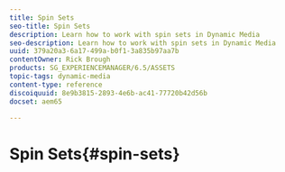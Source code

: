 ```yaml
---
title: Spin Sets
seo-title: Spin Sets
description: Learn how to work with spin sets in Dynamic Media
seo-description: Learn how to work with spin sets in Dynamic Media
uuid: 379a20a3-6a17-499a-b0f1-3a835b97aa7b
contentOwner: Rick Brough
products: SG_EXPERIENCEMANAGER/6.5/ASSETS
topic-tags: dynamic-media
content-type: reference
discoiquuid: 8e9b3815-2893-4e6b-ac41-77720b42d56b
docset: aem65

---
```


# Spin Sets{#spin-sets}

<!--
A Spin Set simulates the real-world act of turning an object to examine it. Spin Sets make it possible to view items from any angle, gaining the key visual details from any angle.

A Spin Set simulates a 360-degree viewing experience. Dynamic Media offers single-axis Spin Sets in which viewers can rotate an item. Moreover, users can “free-form” zoom and pan any of the views with a few simple mouse-clicks. In this way, users can examine an item more closely from a particular viewpoint.

Spin Sets are designated by a banner with the word **[!UICONTROL SPINSET]**. In addition, if the Spin Set is published, then the publish date, indicated by the **[!UICONTROL World]** icon is on the banner along with the last modification date, indicated by the **[!UICONTROL Pencil]** icon displays.

![chlimage_1-](assets/chlimage_1-380.png)

>[!NOTE]
>
>For information on the Assets user interface, see [Managing assets with the Touch UI](/help/assets/manage-assets-touch-ui.md).

## Quick Start: Spin Sets {#quick-start-spin-sets}

To get you up and running quickly with Spin Sets, follow these steps:

1. [Upload your images for multiple views.](#uploading-assets-for-spin-sets)

   At minimum, you need 8-12 shots of an item for a one-dimensional Spin Set and 16-24 for a two-dimensional Spin Set. The shots must be taken at regular intervals to give the impression that the item is rotating and being flipped. For example, if a one-dimensional Spin Set includes 12 shots, rotate the item 30 degrees (360/12) for each shot.

1. [Create Spin Sets.](#creating-spin-sets)

   To create a Spin Set, select **[!UICONTROL Create > Spin Set]** and then name the set, choose the assets, and choose the order the images appear.

   See [Working with Selectors](/help/assets/dynamic-media/working-with-selectors.md).

   >[!NOTE]
   >
   >You can also create spin sets automatically through [batch set presets](/help/assets/dynamic-media/config-dms7.md#creating-batch-set-presets-to-auto-generate-image-sets-and-spin-sets). **Important:** Batch sets are created by the IPS (Image Production System) as part of asset ingestion and are available only in Dynamic Media - Scene7 mode.

1. Set up [Spin Set Viewer presets](/help/assets/dynamic-media/managing-viewer-presets.md), as needed.

   Administrators can create or modify Spin Set Viewer Presets. To see your spin set with a viewer preset, select the spin set, and in the left-rail drop-down menu, select **Viewers**.

   See **[!UICONTROL Tools > Assets > Viewer Presets]** to create or edit viewer presets.

   See [Adding and editing viewer presets.](/help/assets/dynamic-media/managing-viewer-presets.md)

- [Spin Sets{#spin-sets}](#spin-setsspin-sets)

   You can view and access sets created by way of batch set presets in three different ways. (Sets created using batch set presets, do *not* appear in the user interface.)

1. [Preview Spin Sets.](/help/assets/dynamic-media/previewing-assets.md)

   Select the Spin Set and you can preview it. Rotate the Spin Set. You can choose different viewers from the **[!UICONTROL Viewers]** menu, available from the left rail drop-down menu.

1. [Publish Spin Sets.](/help/assets/dynamic-media/publishing-dynamicmedia-assets.md)

   Publishing a Spin Set activates the URL and Embed string. In addition, you must [publish the viewer preset](/help/assets/dynamic-media/managing-viewer-presets.md).

1. [Link URLs to your Web Application](/help/assets/dynamic-media/linking-urls-to-yourwebapplication.md) or [Embed the Video or Image Viewer](/help/assets/dynamic-media/embed-code.md).

   AEM Assets creates URL calls for Spin Sets and activates them after you publish the spin sets. You can copy these URLs when you preview assets. Alternatively you can embed them on your web site.

   Select the Spin Set, then in the left rail drop-down menu, select **[!UICONTROL Viewers]**.

   See [Linking a Spin Set to a web page](/help/assets/dynamic-media/linking-urls-to-yourwebapplication.md) and [Embedding the Video or Image Viewer](/help/assets/dynamic-media/embed-code.md).

If you need to, you can [edit Spin Sets](#editing-spin-sets). In addition, you can view and modify [Spin Set properties](/help/assets/manage-assets-touch-ui.md#editing-properties).

## Uploading Assets for Spin Sets {#uploading-assets-for-spin-sets}

At minimum, you need 8-12 shots of an item for a one-dimensional Spin Set and 16-24 for a two-dimensional Spin Set. The shots must be taken at regular intervals to give the impression that the item is rotating and being flipped. For example, if a one-dimensional Spin Set includes 12 shots, rotate the item 30 degrees (360/12) for each shot.

You can upload images for the Spin Sets as you would [upload any other asset in AEM Assets](/help/assets/manage-assets-touch-ui.md).

### Guidelines for capturing images for your Spin Set {#guidelines-for-shooting-spin-set-images}

The following are some best practices around spin set images. In general, the more images you have in a Spin Set, the better the image spinning effect is. However, including many images in the set also increases the amount of time it takes for the images to load. AEM recommends these guidelines for shooting images for use in Spin Sets:

* At minimum, use 8-12 images in a one-dimensional spin set and 16-24 images in a two-dimensional Spin Set. A minimum of 8 images is necessary to be able to turn 360 degrees. One-dimensional Spin Sets are more common as creating two-dimensional Spin Sets is labor intensive.
* Use a lossless format; TIFF and PNG are recommended.
* Mask all images so the item appears on a pure white or other high-contrast background. Optionally, add shadows.
* Make sure that product details are well lighted and in focus.
* Take spin images for fashion clothing with a mannequin or model. Often the mannequin is either completely masked (using a glass mannequin) or a stylized mannequin/dressform is shown in the image. You can create an on-model spin set by defining the number of angles. Mark each angle with tape on the floor to guide the model to step and look in the direction of each shot.

## Creating Spin Sets {#creating-spin-sets}

This section describes how to create Spin Sets in AEM.

>[!NOTE]
>
>You can also create spin sets automatically through [batch set presets](/help/assets/dynamic-media/config-dms7.md#creating%20batch%20set%20presets%20to%20auto-generate%20image%20sets%20and%20spin%20sets). **Important:** Batch sets are created by the IPS (Image Production System) as part of asset ingestion and are available only in Dynamic Media - Scene7 mode.
>
>See "Creating batch set presets to auto-generate Image Sets and Spin Sets" in [Configuring Dynamic Media - Scene7 mode](/help/assets/dynamic-media/config-dms7.md#creating%20batch%20set%20presets%20to%20auto-generate%20image%20sets%20and%20spin%20sets).
>

>[!NOTE]
>
>The order in which images appear in a spin set matter. Be sure to order them so that the spin is a smooth 360 degree view.

**To create Spin Sets**

1. In Assets, navigate to where you want to create a spin set, click **[!UICONTROL Create]**, and select **[!UICONTROL Spin Set]**. You can also create the set from inside a folder that contains your assets. The Spin Set Editor displays.

   ![6_5_spinset-createpulldownmenu](assets/6_5_spinset-createpulldownmenu.png)

1. In the Spin Set Editor, in the **[!UICONTROL Title]** field, enter a name for the Spin Set. The name appears in the banner across the Spin Set. Optionally, enter a description.

   ![6_5_spinset-spinseteditortitle](assets/6_5_spinset-spinseteditortitle.png)

   >[!NOTE]
   >
   >When creating the spin set, you can change the spin set thumbnail or allow AEM to select the thumbnail automatically based on the assets in the spin set. To select a thumbnail, click **[!UICONTROL Change thumbnail]** and select any image (you can navigate to other folders to find images as well). If you have selected a thumbnail and then decide that you want AEM to generate one from the spin set, select **[!UICONTROL Switch to Automatic thumbnail]**.

1. Do either one of the following:

    * Near the upper-left corner of the Spin Set Editor page, tap **[!UICONTROL Add Asset]**.

    * Near the middle of the Spin Set Editor page, tap **[!UICONTROL Tap to open Asset Selector]**.

   Tap to select assets that you want to include in your Spin Set. Selected assets have a checkmark icon over them. When you are finished, near the upper-right corner of the page, tap **[!UICONTROL Select]**.

   With the Asset Selector, you can search for assets by typing in a keyword and tapping **[!UICONTROL Return**. You can also apply filters to refine your search results. You can filter by path, collection, file type, and tag. Select the filter and then tap the **[!UICONTROL Filter]** icon on the toolbar. Change the view by tapping the View icon and selecting **[!UICONTROL Column View]**, **[!UICONTROL Card View]**, or **[!UICONTROL List View]**.

   See [Working with Selectors](/help/assets/dynamic-media/working-with-selectors.md).

   ![chlimage_1-383](assets/chlimage_1-383.png)

1. When you add assets to your set, they are automatically added in alphanumeric order. You can manually re-order or sort assets after you add them.

   If necessary, drag an asset's Reorder icon to the right of the asset's file name to re-order images up or down the set list.

   ![Reordering Frame 11 in the spin set by dragging it to a new location.](assets/6_5_spinset-reorderassets.png)

   Reordering Frame 11 in the spin set by dragging it to a new location.

1. (Optional) Do any of the following:

    * To delete an image, select the image and tap **[!UICONTROL Delete Asset]**.

    * To apply a preset, near the upper-right corner of the page, tap **[!UICONTROL Preset]**, then select a preset to apply to all the assets at once.

1. Click **[!UICONTROL Save]**. Your newly created Spin Set appears in the folder you created it in.

## Viewing Spin Sets {#viewing-spin-sets}

You can create spin sets either in the user interface or automatically using [batch set presets](/help/assets/dynamic-media/config-dms7.md#creating%20batch%20set%20presets%20to%20auto-generate%20image%20sets%20and%20spin%20sets). However, sets created using batch set presets, do *not* appear in the user interface. You can access sets created via batch set presets in three different ways. (These methods are available even if you created the spin sets in the user interface).

>[!NOTE]
>
>You can also view sets by way of the user interface as described in [Editing Spin Sets](#editing-spin-sets).

**To view Spin Sets**

1. When opening the properties of an individual asset. Properties indicate what sets the selected asset is a member of (under **[!UICONTROL Member of Sets]**). Click the name of the set to see the entire set.

   ![chlimage_1-156](assets/chlimage_1-384.png)

1. From a member image of any set. Select the **[!UICONTROL Sets]** menu to display the sets that the asset is a member of.

   ![chlimage_1-157](assets/chlimage_1-385.png)

1. From search, you can Select **[!UICONTROL Filters]**, then expand **[!UICONTROL Dynamic Media]** and select **[!UICONTROL Sets]**.

   The search returns matching sets that were manually created in the UI or automatically created through batch set presets. For automated sets, the search query is conducted using `Starts with` search criteria which is different from AEM search which is based on using `Contains` search criteria. Setting the filter to **[!UICONTROL Sets]** is the only way to search automated sets.

   ![chlimage_1-158](assets/chlimage_1-386.png)

## Editing Spin Sets {#editing-spin-sets}

You can perform a variety of editing tasks on Spin Sets such as the following:

* Add images to the Spin Set.
* Re-order images in the Spin Set.
* Delete assets in the Spin Set.
* Apply viewer presets.
* Delete the Spin Set.

**To edit a Spin Set**

1. Do any one of the following:

    * Hover over a Spin Set asset, then tap **[!UICONTROL Edit]** (pencil icon).
    * Hover over a Spin Set asset, tap **[!UICONTROL Select]** (checkmark icon), then tap **[!UICONTROL Edit]** on the toolbar.

    * Tap on a Spin Set asset, then tap **[!UICONTROL Edit]** (pencil icon) on the toolbar.

1. To edit the Spin Set, do any of the following:

    * To reorder images, drag an image to a new location (select the reorder icon to move items).
    * To sort items in ascending or descending order, click the column heading.
    * To add an asset or update an existing asset, click **[!UICONTROL Add Asset]**. Navigate to an asset, select it, then tap **[!UICONTROL Select]** near the upper-right corner.
    If you delete the image that AEM uses for the thumbnail by replacing it with another image, the original asset still displays.
    * To delete an asset, select it and click or tap **[!UICONTROL Delete Asset]**.
    * To apply a preset, tap or click the Preset icon and select a preset.
    * To delete an entire Spin Set, navigate to the Spin Set, select it, and select **[!UICONTROL Delete]**
    >[!NOTE]
    >
    >You can edit the images in a Spin Set by navigating to the set, tap **[!UICONTROL Set Members]** in the left rail, and then tap the Pencil icon on an individual asset to open the editing window.

1. Click **[!UICONTROL Save]** when done editing.

## Previewing Spin Sets {#previewing-spin-sets}

See [Previewing Assets](/help/assets/dynamic-media/previewing-assets.md).

## Publishing Spin Sets {#publishing-spin-sets}

See [Publishing Assets](/help/assets/dynamic-media/publishing-dynamicmedia-assets.md).
-->
